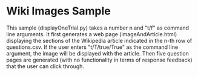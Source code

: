 # Wiki Images Sample
This sample (displayOneTrial.py) takes a number n and "t/f" as command line arguments. It first generates a web page (imageAndArticle.html) displaying the sections of the Wikipedia article indicated in the n-th row of questions.csv. If the user enters "t/T/true/True" as the command line argument, the image will be displayed with the article. Then five question pages are generated (with no functionality in terms of response feedback) that the user can click through.
